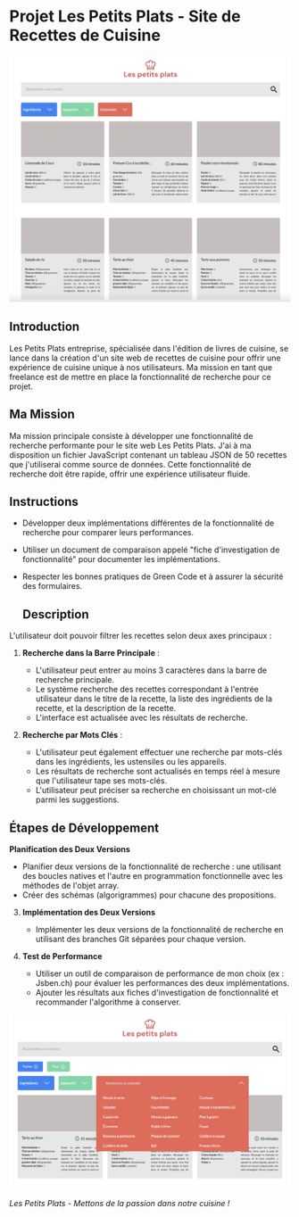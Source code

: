 # Projet Les Petits Plats - Site de Recettes de Cuisine

![Les Petits Plats](https://github.com/angelinalavoryk/images/blob/main/lesPetitsPlats.png)

## Introduction

Les Petits Plats entreprise, spécialisée dans l'édition de livres de cuisine, se lance dans la création d'un site web de recettes de cuisine pour offrir une expérience de cuisine unique à nos utilisateurs. Ma mission en tant que freelance est de mettre en place la fonctionnalité de recherche pour ce projet.

## Ma Mission

Ma mission principale consiste à développer une fonctionnalité de recherche performante pour le site web Les Petits Plats. J'ai à ma disposition un fichier JavaScript contenant un tableau JSON de 50 recettes que j'utiliserai comme source de données. Cette fonctionnalité de recherche doit être rapide, offrir une expérience utilisateur fluide.


## Instructions

- Développer deux implémentations différentes de la fonctionnalité de recherche pour comparer leurs performances.
- Utiliser un document de comparaison appelé "fiche d'investigation de fonctionnalité" pour documenter les implémentations.
- Respecter les bonnes pratiques de Green Code et à assurer la sécurité des formulaires.

  ## Description

L'utilisateur doit pouvoir filtrer les recettes selon deux axes principaux :

1. **Recherche dans la Barre Principale** :
   - L'utilisateur peut entrer au moins 3 caractères dans la barre de recherche principale.
   - Le système recherche des recettes correspondant à l'entrée utilisateur dans le titre de la recette, la liste des ingrédients de la recette, et la description de la recette.
   - L'interface est actualisée avec les résultats de recherche.
   
2. **Recherche par Mots Clés** :
   - L'utilisateur peut également effectuer une recherche par mots-clés dans les ingrédients, les ustensiles ou les appareils.
   - Les résultats de recherche sont actualisés en temps réel à mesure que l'utilisateur tape ses mots-clés.
   - L'utilisateur peut préciser sa recherche en choisissant un mot-clé parmi les suggestions.


## Étapes de Développement

 **Planification des Deux Versions**
   - Planifier deux versions de la fonctionnalité de recherche : une utilisant des boucles natives et l'autre en programmation fonctionnelle avec les méthodes de l'objet array.
   - Créer des schémas (algorigrammes) pour chacune des propositions.

3. **Implémentation des Deux Versions**
   - Implémenter les deux versions de la fonctionnalité de recherche en utilisant des branches Git séparées pour chaque version.

4. **Test de Performance**
   - Utiliser un outil de comparaison de performance de mon choix (ex : Jsben.ch) pour évaluer les performances des deux implémentations.
   - Ajouter les résultats aux fiches d'investigation de fonctionnalité et recommander l'algorithme à conserver.



![Les petits plats](https://github.com/angelinalavoryk/images/blob/main/LesPetitsPlats2.png)

*Les Petits Plats - Mettons de la passion dans notre cuisine !*

